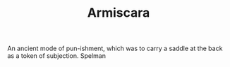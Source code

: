 ---
title: Armiscara
letter: A
permalink: "/definitions/bld-armiscara.html"
body: An ancient mode of pun-ishment, which was to carry a saddle at the back as a
  token of subjection. Spelman
published_at: '2018-07-07'
source: Black's Law Dictionary 2nd Ed (1910)
layout: post
---